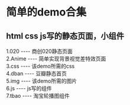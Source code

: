 # 简单的demo合集
html css js写的静态页面，小组件
-----------------
1.020 ---- 商创020静态页面<br>
2.Anime ---- 简单实现背景视觉差特效页面<br>
3.css ---- 该demo所需的css<br>
4.dban ---- 豆瓣静态首页<br>
5.img ---- 该demo所需的图片<br>
6.js ---- js写的组件<br>
7.tbao ---- 淘宝轮播图组件
